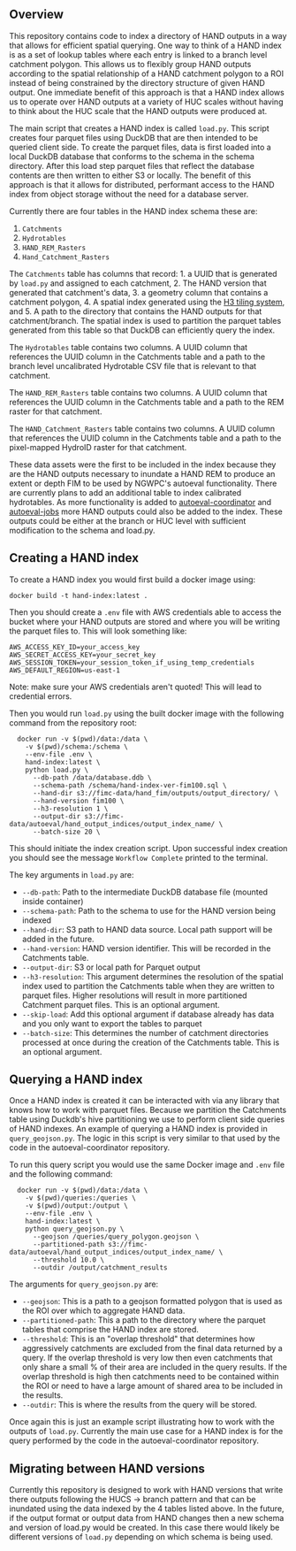 ## Overview

This repository contains code to index a directory of HAND outputs in a way that allows for efficient spatial querying. One way to think of a HAND index is as a set of lookup tables where each entry is linked to a branch level catchment polygon. This allows us to flexibly group HAND outputs according to the spatial relationship of a HAND catchment polygon to a ROI instead of being constrained by the directory structure of given HAND output. One immediate benefit of this approach is that a HAND index allows us to operate over HAND outputs at a variety of HUC scales without having to think about the HUC scale that the HAND outputs were produced at. 

The main script that creates a HAND index is called `load.py`. This script creates four parquet files using DuckDB that are then intended to be queried client side. To create the parquet files, data is first loaded into a local DuckDB database that conforms to the schema in the schema directory. After this load step parquet files that reflect the database contents are then written to either S3 or locally. The benefit of this approach is that it allows for distributed, performant access to the HAND index from object storage without the need for a database server.

Currently there are four tables in the HAND index schema these are:

  1. `Catchments`
  2. `Hydrotables`
  3. `HAND_REM_Rasters`
  4. `Hand_Catchment_Rasters`

The `Catchments` table has columns that record: 1. a UUID that is generated by `load.py` and assigned to each catchment, 2. The HAND version that generated that catchment's data, 3. a geometry column that contains a catchment polygon, 4. A spatial index generated using the [H3 tiling system](https://h3geo.org/), and 5. A path to the directory that contains the HAND outputs for that catchment/branch. The spatial index is used to partition the parquet tables generated from this table so that DuckDB can efficiently query the index.

The `Hydrotables` table contains two columns. A UUID column that references the UUID column in the Catchments table and a path to the branch level uncalibrated Hydrotable CSV file that is relevant to that catchment.

The `HAND_REM_Rasters` table contains two columns. A UUID column that references the UUID column in the Catchments table and a path to the REM raster for that catchment.
 
The `HAND_Catchment_Rasters` table contains two columns. A UUID column that references the UUID column in the Catchments table and a path to the pixel-mapped HydroID raster for that catchment.

These data assets were the first to be included in the index because they are the HAND outputs necessary to inundate a HAND REM to produce an extent or depth FIM to be used by NGWPC's autoeval functionality. There are currently plans to add an additional table to index calibrated hydrotables. As more functionality is added to [autoeval-coordinator](https://github.com/NGWPC/autoeval-coordinator/) and [autoeval-jobs](https://github.com/NGWPC/autoeval-jobs/) more HAND outputs could also be added to the index. These outputs could be either at the branch or HUC level with sufficient modification to the schema and load.py.

## Creating a HAND index

To create a HAND index you would first build a docker image using:

```
docker build -t hand-index:latest .
```

Then you should create a `.env` file with AWS credentials able to access the bucket where your HAND outputs are stored and where you will be writing the parquet files to. This will look something like:

```
AWS_ACCESS_KEY_ID=your_access_key
AWS_SECRET_ACCESS_KEY=your_secret_key
AWS_SESSION_TOKEN=your_session_token_if_using_temp_credentials
AWS_DEFAULT_REGION=us-east-1
```

Note: make sure your AWS credentials aren't quoted! This will lead to credential errors.

Then you would run `load.py` using the built docker image with the following command from the repository root:

```
  docker run -v $(pwd)/data:/data \
    -v $(pwd)/schema:/schema \
    --env-file .env \
    hand-index:latest \
    python load.py \
      --db-path /data/database.ddb \
      --schema-path /schema/hand-index-ver-fim100.sql \
      --hand-dir s3://fimc-data/hand_fim/outputs/output_directory/ \
      --hand-version fim100 \
      --h3-resolution 1 \
      --output-dir s3://fimc-data/autoeval/hand_output_indices/output_index_name/ \
      --batch-size 20 \
```

This should initiate the index creation script. Upon successful index creation you should see the message `Workflow Complete` printed to the terminal.

The key arguments in `load.py` are:

  * `--db-path`: Path to the intermediate DuckDB database file (mounted inside
  container)
  * `--schema-path`: Path to the schema to use for the HAND version being indexed
  * `--hand-dir`: S3 path to HAND data source. Local path support will be added in the future.
  * `--hand-version`: HAND version identifier. This will be recorded in the Catchments table.
  * `--output-dir`: S3 or local path for Parquet output
  * `--h3-resolution`: This argument determines the resolution of the spatial index used to partition the Catchments table when they are written to parquet files. Higher resolutions will result in more partitioned Catchment parquet files. This is an optional argument.
  * `--skip-load`: Add this optional argument if database already has data and you only want to export the tables to parquet
  * `--batch-size`: This determines the number of catchment directories processed at once during the creation of the Catchments table. This is an optional argument.
  
## Querying a HAND index

Once a HAND index is created it can be interacted with via any library that knows how to work with parquet files. Because we partition the Catchments table using Duckdb's hive partitioning we use to perform client side queries of HAND indexes. An example of querying a HAND index is provided in `query_geojson.py`. The logic in this script is very similar to that used by the code in the autoeval-coordinator repository. 

To run this query script you would use the same Docker image and `.env` file and the following command:

```
  docker run -v $(pwd)/data:/data \
    -v $(pwd)/queries:/queries \
    -v $(pwd)/output:/output \
    --env-file .env \
    hand-index:latest \
    python query_geojson.py \
      --geojson /queries/query_polygon.geojson \
      --partitioned-path s3://fimc-data/autoeval/hand_output_indices/output_index_name/ \
      --threshold 10.0 \
      --outdir /output/catchment_results
```

The arguments for `query_geojson.py` are:

  * `--geojson`: This is a path to a geojson formatted polygon that is used as the ROI over which to aggregate HAND data.
  * `--partitioned-path`: This a path to the directory where the parquet tables that comprise the HAND index are stored.
  * `--threshold`: This is an "overlap threshold" that determines how aggressively catchments are excluded from the final data returned by a query. If the overlap threshold is very low then even catchments that only share a small % of their area are included in the query results. If the overlap threshold is high then catchments need to be contained within the ROI or need to have a large amount of shared area to be included in the results.
  * `--outdir`: This is where the results from the query will be stored.

Once again this is just an example script illustrating how to work with the outputs of `load.py`. Currently the main use case for a HAND index is for the query performed by the code in the autoeval-coordinator repository.

## Migrating between HAND versions

Currently this repository is designed to work with HAND versions that write there outputs following the HUCS -> branch pattern and that can be inundated using the data indexed by the 4 tables listed above. In the future, if the output format or output data from HAND changes then a new schema and version of load.py would be created. In this case there would likely be different versions of `load.py` depending on which schema is being used.
